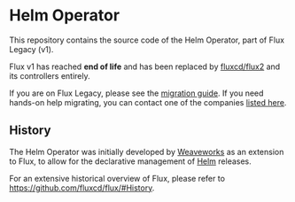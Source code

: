 # Helm Operator

This repository contains the source code of the Helm Operator, part of Flux
Legacy (v1).

Flux v1 has reached **end of life** and has been replaced by [fluxcd/flux2](https://github.com/fluxcd/flux2)
and its controllers entirely.

If you are on Flux Legacy, please see the [migration guide](https://fluxcd.io/flux/migration).
If you need hands-on help migrating, you can contact one of the companies
[listed here](https://fluxcd.io/support/#my-employer-needs-additional-help).

## History

The Helm Operator was initially developed by [Weaveworks](https://weave.works)
as an extension to Flux, to allow for the declarative management of [Helm](https://helm.sh)
releases.

For an extensive historical overview of Flux, please refer to
<https://github.com/fluxcd/flux/#History>.
